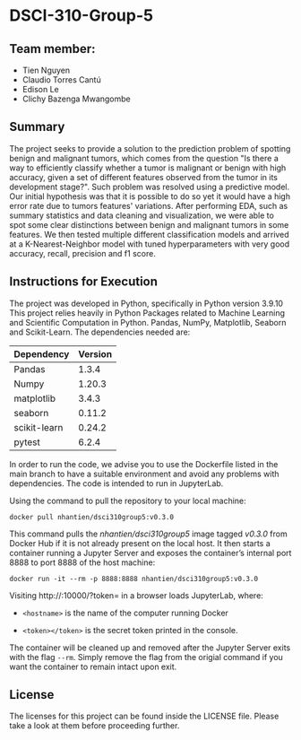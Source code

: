 # DSCI-310-Group-5

## Team member:
- Tien Nguyen
- Claudio Torres Cantú
- Edison Le
- Clichy Bazenga Mwangombe


## Summary
The project seeks to provide a solution to the prediction problem of spotting benign and malignant tumors, which comes from the question "Is there a way to efficiently classify whether a tumor is malignant or benign with high accuracy,  given a set of different features observed from the tumor in its development stage?". 
Such problem was resolved using a predictive model. Our initial hypothesis was that it is possible to do so yet it would have a high error rate due to tumors features' variations. 
After performing EDA, such as summary statistics and data cleaning and visualization, we were able to spot some clear distinctions between benign and malignant tumors in some features.
We then tested multiple different classification models and arrived at a K-Nearest-Neighbor model with tuned hyperparameters with very good accuracy, recall, precision and f1 score. 

## Instructions for Execution
The project was developed in Python, specifically in Python version 3.9.10
This project relies heavily in Python Packages related to Machine Learning and Scientific Computation in Python. Pandas, NumPy, Matplotlib, Seaborn and Scikit-Learn. 
The dependencies needed are:

|Dependency  |   Version|
|------------|----------|
|Pandas      |   1.3.4  |
|Numpy       |   1.20.3 |
|matplotlib  |   3.4.3  |
|seaborn     |   0.11.2 |
|scikit-learn|   0.24.2 |
|pytest      |   6.2.4  |

In order to run the code, we advise you to use the Dockerfile listed in the main branch to have a suitable environment and avoid any problems with dependencies. The code is intended to run in JupyterLab.

Using the command to pull the repository to your local machine:

`docker pull nhantien/dsci310group5:v0.3.0`

This command pulls the *nhantien/dsci310group5* image tagged *v0.3.0* from Docker Hub if it is not already present on the local host. It then starts a container running a Jupyter Server and exposes the container’s internal port 8888 to port 8888 of the host machine:

`docker run -it --rm -p 8888:8888 nhantien/dsci310group5:v0.3.0`

Visiting http://<hostname>:10000/?token=<token> in a browser loads JupyterLab, where:

* `<hostname>` is the name of the computer running Docker

* `<token></token>` is the secret token printed in the console.

The container will be cleaned up and removed after the Jupyter Server exits with the flag `--rm`. Simply remove the flag from the origial command if you want the container to remain intact upon exit.

## License
The licenses for this project can be found inside the LICENSE file. Please take a look at them before proceeding further.
